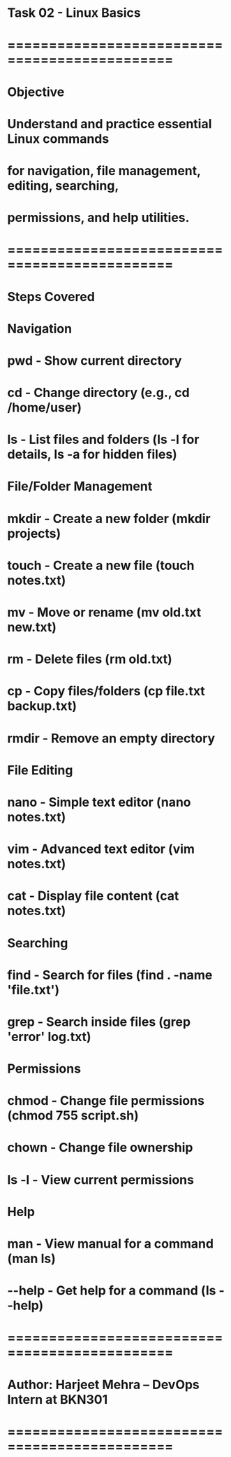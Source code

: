 # Task 02 - Linux Basics


# ==============================================
# Objective
# Understand and practice essential Linux commands 
# for navigation, file management, editing, searching, 
# permissions, and help utilities.
# ==============================================

# Steps Covered

# Navigation
# pwd - Show current directory
# cd - Change directory (e.g., cd /home/user)
# ls - List files and folders (ls -l for details, ls -a for hidden files)

# File/Folder Management
# mkdir - Create a new folder (mkdir projects)
# touch - Create a new file (touch notes.txt)
# mv - Move or rename (mv old.txt new.txt)
# rm - Delete files (rm old.txt)
# cp - Copy files/folders (cp file.txt backup.txt)
# rmdir - Remove an empty directory

# File Editing
# nano - Simple text editor (nano notes.txt)
# vim - Advanced text editor (vim notes.txt)
# cat - Display file content (cat notes.txt)

# Searching
# find - Search for files (find . -name 'file.txt')
# grep - Search inside files (grep 'error' log.txt)

# Permissions
# chmod - Change file permissions (chmod 755 script.sh)
# chown - Change file ownership
# ls -l - View current permissions

# Help
# man - View manual for a command (man ls)
# --help - Get help for a command (ls --help)

# ==============================================
# Author: Harjeet Mehra – DevOps Intern at BKN301
# ==============================================
